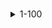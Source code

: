 #
<details>
  <summary>1-100</summary>
  
***
  
<details>
<summary>1-10</summary>

1 [web-1](panisa-cake.github.io/test/web-1)
  
2 [web-](panisa-cake.github.io/test/web-)
  
3 [web-](panisa-cake.github.io/test/web-)
  
4 [web-](panisa-cake.github.io/test/web-)
  
5 [web-](panisa-cake.github.io/test/web-)
  
6 [web-](panisa-cake.github.io/test/web-)
  
7 [web-](panisa-cake.github.io/test/web-)
  
8 [web-](panisa-cake.github.io/test/web-)
  
9 [web-](panisa-cake.github.io/test/web-)
  
10 [web-](panisa-cake.github.io/test/web-)
  
</details>

<details>
<summary>11-20</summary>
  
11 [web-11](panisa-cake.github.io/test/web-)
  
12 [web-](panisa-cake.github.io/test/web-)
  
13 [web-](panisa-cake.github.io/test/web-)
  
14 [web-](panisa-cake.github.io/test/web-)
  
15 [web-](panisa-cake.github.io/test/web-)

16 [web-](panisa-cake.github.io/test/web-)

17 [web-](panisa-cake.github.io/test/web-)
  
18 [web-](panisa-cake.github.io/test/web-)
  
19 [web-](panisa-cake.github.io/test/web-)
  
20 [web-](panisa-cake.github.io/test/web-)
  
</details>

<details>
<summary>21-30</summary>
  
21 [web-21](panisa-cake.github.io/test/web-)
  
22 [web-](panisa-cake.github.io/test/web-)
  
23 [web-](panisa-cake.github.io/test/web-)
  
24 [web-](panisa-cake.github.io/test/web-)
  
25 [web-](panisa-cake.github.io/test/web-)
  
26 [web-](panisa-cake.github.io/test/web-)
  
27 [web-](panisa-cake.github.io/test/web-)
  
28 [web-](panisa-cake.github.io/test/web-)
  
29 [web-](panisa-cake.github.io/test/web-)
  
30 [web-](panisa-cake.github.io/test/web-)

  </details>
  
  <details>
<summary>31-40</summary>
  
31 [web-31](panisa-cake.github.io/test/web-)
    
32 [web-](panisa-cake.github.io/test/web-)
    
33 [web-](panisa-cake.github.io/test/web-)
    
34 [web-](panisa-cake.github.io/test/web-)
    
35 [web-](panisa-cake.github.io/test/web-)
    
36 [web-](panisa-cake.github.io/test/web-)
    
37 [web-](panisa-cake.github.io/test/web-)
    
38 [web-](panisa-cake.github.io/test/web-)
    
39 [web-](panisa-cake.github.io/test/web-)
    
40 [web-](panisa-cake.github.io/test/web-)

</details>  
<details>
<summary>41-50</summary>
      
41 [web-41](panisa-cake.github.io/test/web-)
  
42 [web-](panisa-cake.github.io/test/web-)
  
43 [web-](panisa-cake.github.io/test/web-)
  
44 [web-](panisa-cake.github.io/test/web-)
  
45 [web-](panisa-cake.github.io/test/web-)
  
46 [web-](panisa-cake.github.io/test/web-)
  
47 [web-](panisa-cake.github.io/test/web-)
  
48 [web-](panisa-cake.github.io/test/web-)
  
49 [web-](panisa-cake.github.io/test/web-)
  
50 [web-](panisa-cake.github.io/test/web-)
  
</details>
<details>
<summary>51-60</summary>
        
51 [web-51](panisa-cake.github.io/test/web-)
  
52 [web-](panisa-cake.github.io/test/web-)
  
53 [web-](panisa-cake.github.io/test/web-)
  
54 [web-](panisa-cake.github.io/test/web-)
  
55 [web-](panisa-cake.github.io/test/web-)
  
56 [web-](panisa-cake.github.io/test/web-)
  
57 [web-](panisa-cake.github.io/test/web-)
  
58 [web-](panisa-cake.github.io/test/web-)
  
59 [web-](panisa-cake.github.io/test/web-)
  
60 [web-](panisa-cake.github.io/test/web-)
  
</details>
  
  ***
  
  </details>
